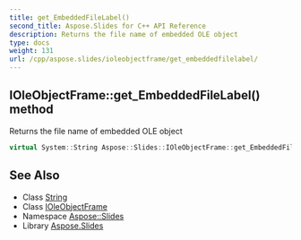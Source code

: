 ```yaml
---
title: get_EmbeddedFileLabel()
second_title: Aspose.Slides for C++ API Reference
description: Returns the file name of embedded OLE object
type: docs
weight: 131
url: /cpp/aspose.slides/ioleobjectframe/get_embeddedfilelabel/
---
```

## IOleObjectFrame::get_EmbeddedFileLabel() method


Returns the file name of embedded OLE object

```cpp
virtual System::String Aspose::Slides::IOleObjectFrame::get_EmbeddedFileLabel()=0
```

## See Also

* Class [String](../../system/string/)
* Class [IOleObjectFrame](./)
* Namespace [Aspose::Slides](../)
* Library [Aspose.Slides](../../)
